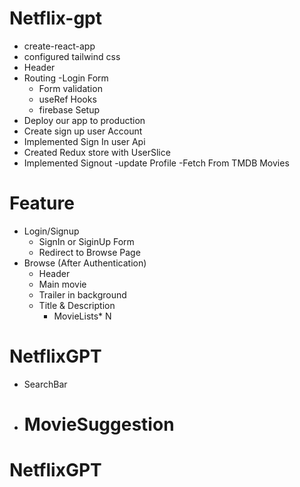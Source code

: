 # Netflix-gpt

- create-react-app
- configured tailwind css
- Header
- Routing
  -Login Form
  - Form validation
  - useRef Hooks
  - firebase Setup
- Deploy our app to production
- Create sign up user Account
- Implemented Sign In user Api
- Created Redux store with UserSlice
- Implemented Signout
  -update Profile
  -Fetch From TMDB Movies

# Feature

- Login/Signup
  - SignIn or SiginUp Form
  - Redirect to Browse Page
- Browse (After Authentication)
  - Header
  - Main movie
  - Trailer in background
  - Title & Description
    - MovieLists\* N

# NetflixGPT

- SearchBar
- # MovieSuggestion

# NetflixGPT
